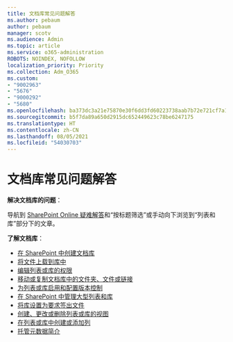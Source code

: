 ```yaml
---
title: 文档库常见问题解答
ms.author: pebaum
author: pebaum
manager: scotv
ms.audience: Admin
ms.topic: article
ms.service: o365-administration
ROBOTS: NOINDEX, NOFOLLOW
localization_priority: Priority
ms.collection: Adm_O365
ms.custom:
- "9002963"
- "5676"
- "9000292"
- "5680"
ms.openlocfilehash: ba373dc3a21e75870e30f6dd3fd60223738aab7b72e721cf7a1067aa69d829ea
ms.sourcegitcommit: b5f7da89a650d2915dc652449623c78be6247175
ms.translationtype: HT
ms.contentlocale: zh-CN
ms.lasthandoff: 08/05/2021
ms.locfileid: "54030703"
---
```

# <a name="document-library-faq"></a>文档库常见问题解答

**解决文档库的问题**：

导航到 [SharePoint Online 疑难解答](https://docs.microsoft.com/sharepoint/troubleshoot/online)和“按标题筛选”或手动向下浏览到“列表和库”部分下的文章。

**了解文档库**：

- [在 SharePoint 中创建文档库](https://support.office.com/article/Create-a-document-library-in-SharePoint-306728fe-0325-4b28-b60d-f902e1d75939)
- [将文件上载到库中](https://support.office.com/article/upload-files-to-a-library-da549fb1-1fcb-4167-87d0-4693e93cb7a0)
- [编辑列表或库的权限](https://support.office.com/article/customize-permissions-for-a-sharepoint-list-or-library-02d770f3-59eb-4910-a608-5f84cc297782)
- [移动或复制文档库中的文件夹、文件或链接](https://support.office.com/article/move-or-copy-files-in-sharepoint-00e2f483-4df3-46be-a861-1f5f0c1a87bc)
- [为列表或库启用和配置版本控制](https://support.office.com/article/enable-and-configure-versioning-for-a-list-or-library-1555d642-23ee-446a-990a-bcab618c7a37)
- [在 SharePoint 中管理大型列表和库](https://support.office.com/article/manage-large-lists-and-libraries-in-sharepoint-b8588dae-9387-48c2-9248-c24122f07c59)
- [将库设置为要求签出文件](https://support.microsoft.com/en-us/office/set-up-a-library-to-require-check-out-of-files-0c73792b-f727-4e19-a1f9-3173899e695b)
- [创建、更改或删除列表或库的视图](https://support.office.com/article/create-change-or-delete-a-view-of-a-list-or-library-27ae65b8-bc5b-4949-b29b-4ee87144a9c9)
- [在列表或库中创建或添加列](https://support.microsoft.com/en-us/office/create-a-column-in-a-sharepoint-list-or-library-2b0361ae-1bd3-41a3-8329-269e5f81cfa2)
- [托管元数据简介](https://docs.microsoft.com/sharepoint/managed-metadata)
